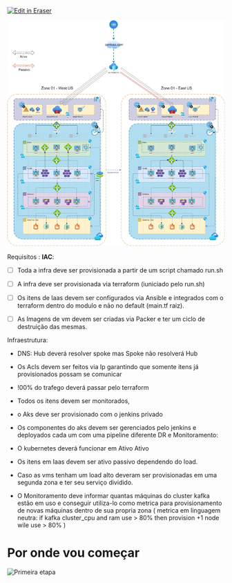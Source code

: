 [![Edit in Eraser](https://firebasestorage.googleapis.com/v0/b/second-petal-295822.appspot.com/o/images%2Fgithub%2FOpen%20in%20Eraser.svg?alt=media&token=968381c8-a7e7-472a-8ed6-4a6626da5501)](https://app.eraser.io/workspace/6Dmm3kkdMBwMDu63GKNU)


![arq](./img/arq.jpg "")

Requisitos :
**IAC**:



- [ ] Toda a infra deve ser provisionada a partir de um script chamado run.sh
- [ ] A infra deve ser provisionada via terraform (iuniciado pelo run.sh)
- [ ] Os itens de Iaas devem ser configurados via Ansible e integrados com o terraform dentro do modulo e não no default (main.tf raiz).
- [ ] As Imagens de vm devem ser criadas via Packer e ter um ciclo de destruição das mesmas.


Infraestrutura: 

- DNS: Hub deverá resolver spoke mas Spoke não resolverá Hub
- Os Acls devem ser feitos via Ip garantindo que somente itens já provisionados possam se comunicar
- !00% do trafego deverá passar pelo terraform
- Todos os itens devem ser monitorados,
- o Aks deve ser provisionado com o jenkins privado
- Os componentes do aks devem ser gerenciados pelo jenkins e deployados cada um com uma pipeline diferente
DR e Monitoramento:

- O kubernetes deverá funcionar em Ativo Ativo 
- Os itens em Iaas devem ser ativo passivo dependendo do load.
- Caso as vms tenham um load alto deveram ser provisionadas em uma segunda zona e ter seu serviço dividido.
- O Monitoramento deve informar quantas máquinas do cluster kafka estão em uso e conseguir utiliza-lo como metrica para provisionamento de novas máquinas dentro de sua propria zona
 ( metrica em linguagem neutra:
 if kafka cluster_cpu and ram use > 80% then provision +1 node wile use > 80% )


# Por onde vou começar
![Primeira etapa](https://firebasestorage.googleapis.com/v0/b/second-petal-295822.appspot.com/o/images%2Fworkspaces%2F6Dmm3kkdMBwMDu63GKNU%2FWLh67fG1zpNvMXmnZ0fSuun7HO22%2F---figure---AO_tY-dx5vhYsSlGDiue----figure---WLgDYB2drEtcaCFqnUIuug.svg?alt=media&token=15be94af-0d6f-41c5-8b41-c8aa61daa99a "Primeira etapa")




<!--- Eraser file: https://app.eraser.io/workspace/6Dmm3kkdMBwMDu63GKNU --->